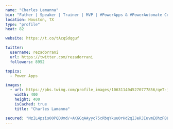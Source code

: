 ```yaml
---
name: "Charles Lamanna"
bio: "Father | Speaker | Trainer | MVP | #PowerApps & #PowerAutomate Community Super User | YouTuber Right-pointing triangle http://youtube.com/c/rezadorrani | Learn - Share - Clockwise rightwards and leftwards open circle arrows"
location: Houston, TX
type: "profile"
heat: 82

website: https://t.co/tAcqSdqguf

twitter:
  username: rezadorrani
  url: https://twitter.com/rezadorrani
  followers: 8952

topics:
  - Power Apps

images:
  - url: https://pbs.twimg.com/profile_images/1063114045270777856/qeT-jpWr_400x400.jpg
    width: 400
    height: 400
    isCached: true
    title: "Charles Lamanna"

secured: "MzIL4pzis00PQDUmd/+AKGCqAAyyc75cRbqYkuu0rHd2qIJeRJIuvmEOhzFBL0j6VQrhDMd7DIPFW8EsPSlVUHyFFCsD14wgYiIHEtAT17Xj+W36IrjzNeJosiQelYocl3ARw2WkeQU2ahRS3Bc77Xk0lUVWpUebX3RndwC02PULu9syi2m2gz3OXZOhg9eeSxl1+AiLxe4PudoPTkvYDrdthP2jKy68qai3k1Iw79lHlzmVEGVAiJD81egYwwTSGZro1zr062VNWbu3s2/E1n3dko95fZW3ZZwyyStQUL8lVQCs5BvoynSs+S+lX8lBSCQwLraVgRYqucWwxxFJFbyy0htKcQw/N7HCgoHTIToJvnGIE0HFa09XbR12uCsC7/NymNIq6lcSYJN4HEyIcxKyK/7ndgn5PGTm4E8v1mI=;pAKasmrwr1gpq9oIPCYsyA=="
---
```


